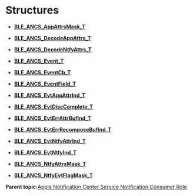 # Structures

-   **[BLE\_ANCS\_AppAttrsMask\_T](GUID-7A2DD24E-1D34-4109-9307-A581A7B17F89.md)**  

-   **[BLE\_ANCS\_DecodeAppAttrs\_T](GUID-D042A3BB-FDEF-4E21-9EAE-42452A3D7A03.md)**  

-   **[BLE\_ANCS\_DecodeNtfyAttrs\_T](GUID-27098747-2104-40BC-807E-4DE7DB6E8E51.md)**  

-   **[BLE\_ANCS\_Event\_T](GUID-F3B5D900-F73A-45F3-80E8-03B67527032B.md)**  

-   **[BLE\_ANCS\_EventCb\_T](GUID-185B66D2-3C5E-4470-8666-F1900C280153.md)**  

-   **[BLE\_ANCS\_EventField\_T](GUID-CDACD609-2FB6-49C1-BA3F-DB3F31FE7727.md)**  

-   **[BLE\_ANCS\_EvtAppAttrInd\_T](GUID-E84BE9EF-A296-4046-B947-B54780D61A8A.md)**  

-   **[BLE\_ANCS\_EvtDiscComplete\_T](GUID-9A23939D-C6E9-45D4-A28A-0002A6ED5EBA.md)**  

-   **[BLE\_ANCS\_EvtErrAttrBufInd\_T](GUID-2C1DE184-82C7-4A2A-9B2E-1ED5A1CC1887.md)**  

-   **[BLE\_ANCS\_EvtErrRecomposeBufInd\_T](GUID-37883EDD-12BF-47E9-AE27-6A32D99C0429.md)**  

-   **[BLE\_ANCS\_EvtNtfyAttrInd\_T](GUID-4971C3FC-0FC8-435C-AA8C-3D9B5328D187.md)**  

-   **[BLE\_ANCS\_EvtNtfyInd\_T](GUID-F507DE95-6F46-4702-B280-B6E5682CF41A.md)**  

-   **[BLE\_ANCS\_NtfyAttrsMask\_T](GUID-CE61027D-7F1C-4B1B-A947-835179F5934D.md)**  

-   **[BLE\_ANCS\_NtfyEvtFlagMask\_T](GUID-64B0B4DE-551B-4F39-9D56-784803AA4277.md)**  


**Parent topic:**[Apple Notification Center Service Notification Consumer Role](GUID-1D0F82FC-4CBE-44C4-BD3D-80C0E5A55022.md)

